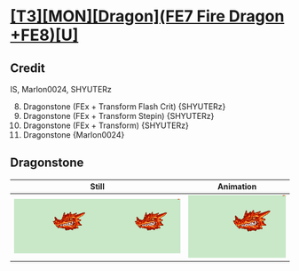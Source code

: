# [\[T3\]\[MON\]\[Dragon\]\(FE7 Fire Dragon +FE8\)\[U\]](../)

## Credit

IS, Marlon0024, SHYUTERz

8. Dragonstone (FEx + Transform Flash Crit) {SHYUTERz}
8. Dragonstone (FEx + Transform Stepin) {SHYUTERz}
8. Dragonstone (FEx + Transform) {SHYUTERz}
8. Dragonstone {Marlon0024}
	
## Dragonstone

| Still | Animation |
| :---: | :-------: |
| ![Dragonstone still](./Dragonstone_000.png) | ![Dragonstone animation](./Dragonstone.gif) |

